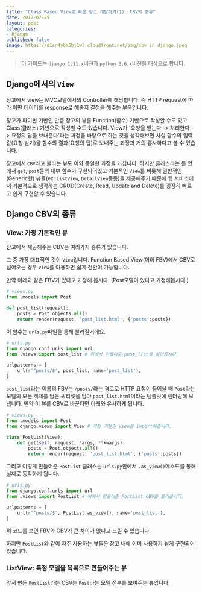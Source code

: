 ```yaml
---
title: "Class Based View로 빠른 장고 개발하기(1): CBV의 종류"
date: 2017-07-29
layout: post
categories:
- Django
published: false
image: https://d1sr4ybm5bj1wl.cloudfront.net/img/cbv_in_django.jpeg
---
```


> 이 가이드는 `django 1.11.x`버전과 `python 3.6.x`버전을 대상으로 합니다.

## Django에서의 `View`

장고에서 view는 MVC모델에서의 Controller에 해당합니다. 즉 HTTP request에 따라 어떤 데이터를 response로 해줄지 결정을 해주는 부분입니다.

장고가 파이썬 기반인 만큼 장고의 뷰를 Function(함수) 기반으로 작성할 수도 있고 Class(클래스) 기반으로 작성할 수도 있습니다. View가 '요청을 받는다 -> 처리한다 -> 요청의 답을 보내준다'라는 과정을 바탕으로 하는 것을 생각해보면 사실 함수의 입력값(요청 받기)을 함수의 결과(요청의 답)로 보내주는 과정과 거의 흡사하다고 볼 수 있습니다.

장고에서 `CBV`라고 불리는 뷰도 이와 동일한 과정을 거칩니다. 하지만 클래스라는 틀 안에서 `get`, `post`등의 내부 함수가 구현되어있고 기본적인 `View`를 비롯해 일반적인(Generic한) 뷰들(ex: `ListView`, `DetailView`등등)을 제공해주기 때문에 웹 서비스에서 기본적으로 생각하는 CRUD(Create, Read, Update and Delete)를 굉장히 빠르고 쉽게 구현할 수 있습니다.

## Django CBV의 종류

### View: 가장 기본적인 뷰

장고에서 제공해주는 CBV는 여러가지 종류가 있습니다.

그 중 가장 대표적인 것이 `View`입니다. Function Based View(이하 FBV)에서 CBV로 넘어오는 경우 `View`를 이용하면 쉽게 전환이 가능합니다.

만약 아래와 같은 FBV가 있다고 가정해 봅시다. (Post모델이 있다고 가정해봅시다.)

```python
# views.py
from .models import Post

def post_list(request):
    posts = Post.objects.all()
    return render(request, 'post_list.html', {'posts':posts})
```

이 함수는 `urls.py`파일을 통해 불러질거에요.

```python
# urls.py
from django.conf.urls import url
from .views import post_list # 위에서 만들어준 post_list를 불러옵시다.

urlpatterns = [
    url(r'^posts/$', post_list, name='post_list'),
]
```

`post_list`라는 이름의 FBV는 `/posts/`라는 경로로 HTTP 요청이 들어올 때 `Post`라는 모델의 모든 객체를 담은 쿼리셋을 담아 `post_list.html`이라는 템플릿에 렌더링해 보냅니다. 만약 이 뷰를 CBV로 바꾼다면 아래와 유사하게 됩니다.

```python
# views.py
from .models import Post
from django.views import View # 가장 기본인 View를 import해줍시다.

class PostList(View):
    def get(self, request, *args, **kwargs):
        posts = Post.objects.all()
        return render(request, 'post_list.html', {'posts':posts})
```

그리고 이렇게 만들어준 `PostList` 클래스는 `urls.py`안에서 `.as_view()`메소드를 통해 실제로 동작하게 됩니다.

```python
# urls.py
from django.conf.urls import url
from .views import PostList # 위에서 만들어준 PostList CBV를 불러옵시다.

urlpatterns = [
    url(r'^posts/$', PostList.as_view(), name='post_list'),
]
```

위 코드를 보면 FBV와 CBV가 큰 차이가 없다고 느낄 수 있습니다.

하지만 `PostList`와 같이 자주 사용하는 뷰들은 장고 내에 이미 사용하기 쉽게 구현되어있습니다.

### ListView: 특정 모델을 목록으로 만들어주는 뷰 

앞서 만든 `PostList`라는 CBV는 `Post`라는 모델 전부를 보여주는 뷰입니다.
